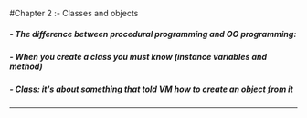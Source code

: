 
#Chapter 2 :- Classes and objects

##### - The difference between procedural programming and OO programming:
##### - When you create a class you must know (instance variables and method)
##### - Class: it's about something that told VM how to create an object from it
___



